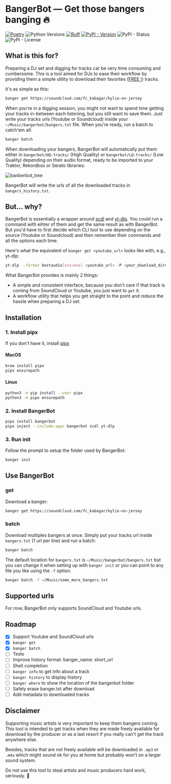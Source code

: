 # BangerBot — Get those bangers banging 🔥

[![Poetry](https://img.shields.io/endpoint?url=https://python-poetry.org/badge/v0.json)](https://python-poetry.org/)
![Python Versions](https://img.shields.io/pypi/pyversions/bangerbot)
[![Ruff](https://img.shields.io/endpoint?url=https://raw.githubusercontent.com/astral-sh/ruff/main/assets/badge/v2.json)](https://github.com/astral-sh/ruff)
[![PyPI - Version](https://img.shields.io/pypi/v/bangerbot)](https://pypi.python.org/pypi/bangerbot)
![PyPI - Status](https://img.shields.io/pypi/status/bangerbot)
![PyPI - License](https://img.shields.io/pypi/l/bangerbot)

## What is this for?

Preparing a DJ set and digging for tracks car be very time consuming and cumbersome. This is a tool aimed for DJs to ease their workflow by providing them a simple utility to download their favorites ([FREE !](#disclaimer)) tracks.

It's as simple as this:

```bash
banger get https://soundcloud.com/fc_kabagar/kylie-on-jersey
```

When you're in a digging session, you might not want to spend time getting your tracks in-between each listening, but you still want to save them. Just write your tracks urls (Youtube or Soundcloud) inside your `~/Music/bangerbot/bangers.txt` file.
When you're ready, run a batch to catch'em all:

```bash
banger batch
```

When downloading your bangers, BangerBot will automatically put them either in `bangerbot/HQ-tracks/` (High Quality) or `bangerbot/LQ-tracks/` (Low Quality) depending on their audio format, ready to be imported to your Traktor, Rekordbox or Serato libraries:

![banberbot_tree](https://raw.githubusercontent.com/aliberts/BangerBot/master/assets/bangerbot_tree.png)

BangerBot will write the urls of all the downloaded tracks in `bangers_history.txt`.

## But... why?

BangerBot is essentially a wrapper around [scdl](https://github.com/flyingrub/scdl) and [yt-dlp](https://github.com/yt-dlp/yt-dlp). You could run a command with eihter of them and get the same result as with BangerBot. But you'd have to first decide which CLI tool to use depending on the source (Youtube or Soundcloud) and then remember their commands and all the options each time.

Here's what the equivalent of `banger get <youtube_url>` looks like with, e.g., yt-dlp:

```bash
yt-dlp --format bestaudio[ext=m4a] <youtube_url> -P <your_download_directory>
```

What BangerBot provides is mainly 2 things:

- A simple and consistent interface, because you don't care if that track is coming from SoundCloud or Youtube, you just want to `get` it.
- A workflow utility that helps you get straight to the point and reduce the hassle when preparing a DJ set.

## Installation

### 1. Install pipx

If you don't have it, install [pipx](https://github.com/pypa/pipx)

#### MacOS

```bash
brew install pipx
pipx ensurepath
```

#### Linux

```bash
python3 -m pip install --user pipx
python3 -m pipx ensurepath
```

### 2. Install BangerBot

```bash
pipx install bangerbot
pipx inject --include-apps bangerbot scdl yt-dlp
```

### 3. Run init

Follow the prompt to setup the folder used by BangerBot:

```bash
banger init
```

## Use BangerBot

### get

Download a banger:

```bash
banger get https://soundcloud.com/fc_kabagar/kylie-on-jersey
```

### batch

Download multiples bangers at once.
Simply put your tracks url inside `bangers.txt` (1 url per line) and run a batch:

```bash
banger batch
```

The default location for `bangers.txt` is `~/Music/bangerbot/bangers.txt` but you can change it when setting up with `banger init` or you can point to any file you like using the `-f` option.

```bash
banger batch -f ~/Music/some_more_bangers.txt
```

## Supported urls

For now, BangerBot only supports SoundCloud and Youtube urls.

## Roadmap

- [x] Support Youtube and SoundCloud urls
- [x] `banger get`
- [x] `banger batch`
- [ ] Tests
- [ ] Improve history format: banger_name: short_url
- [ ] Shell completion
- [ ] `banger info` to get info about a track
- [ ] `banger history` to display history
- [ ] `banger where` to show the location of the bangerbot folder
- [ ] Safely erase banger.txt after download
- [ ] Add metadata to downloaded tracks

## Disclaimer

Supporting music artists is very important to keep them bangers coming.
This tool is intended to get tracks when they are made freely available for download by the producer or as a last resort if you really can't get the track anywhere else.

Besides, tracks that are not freely available will be downloaded in `.mp3` or `.m4a` which might sound ok for you at home but probably won't on a larger sound system.

Do not use this tool to steal artists and music producers hard work, seriously. 🙏
